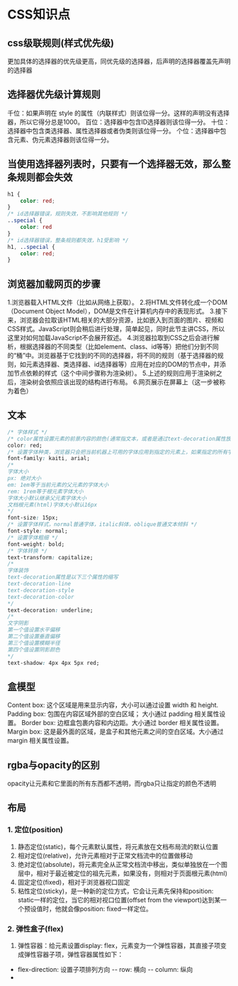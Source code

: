 # CSS知识点
## css级联规则(样式优先级)
更加具体的选择器的优先级更高，同优先级的选择器，后声明的选择器覆盖先声明的选择器

## 选择器优先级计算规则
千位：如果声明在 style 的属性（内联样式）则该位得一分。这样的声明没有选择器，所以它得分总是1000。
百位：选择器中包含ID选择器则该位得一分。
十位：选择器中包含类选择器、属性选择器或者伪类则该位得一分。
个位：选择器中包含元素、伪元素选择器则该位得一分。

## 当使用选择器列表时，只要有一个选择器无效，那么整条规则都会失效
```css
h1 {
    color: red;
}
/* id选择器错误，规则失效，不影响其他规则 */
..special {
    color: red
}
/* id选择器错误，整条规则都失效，h1受影响 */
h1, ..special {
    color: red;
}
```

## 浏览器加载网页的步骤
1.浏览器载入HTML文件（比如从网络上获取）。
2.将HTML文件转化成一个DOM（Document Object Model），DOM是文件在计算机内存中的表现形式。
3.接下来，浏览器会拉取该HTML相关的大部分资源，比如嵌入到页面的图片、视频和CSS样式。JavaScript则会稍后进行处理，简单起见，同时此节主讲CSS，所以这里对如何加载JavaScript不会展开叙述。
4.浏览器拉取到CSS之后会进行解析，根据选择器的不同类型（比如element、class、id等等）把他们分到不同的“桶”中。浏览器基于它找到的不同的选择器，将不同的规则（基于选择器的规则，如元素选择器、类选择器、id选择器等）应用在对应的DOM的节点中，并添加节点依赖的样式（这个中间步骤称为渲染树）。
5.上述的规则应用于渲染树之后，渲染树会依照应该出现的结构进行布局。
6.网页展示在屏幕上（这一步被称为着色）

## 文本
```css
/* 字体样式 */
/* color属性设置元素的前景内容的颜色(通常指文本，或者是通过text-decoration属性放置在文本上方或下方的线) */
color: red;
/* 设置字体种类，浏览器只会把当前机器上可用的字体应用到指定的元素上，如果指定的所有字体在当前机器上都不可用，则会使用浏览器默认字体 */
font-family: kaiti, arial;
/*
字体大小
px: 绝对大小
em: 1em等于当前元素的父元素的字体大小
rem: 1rem等于根元素字体大小
字体大小默认继承父元素字体大小
文档根元素(html)字体大小默认16px
*/
font-size: 15px;
/* 设置字体样式，normal普通字体，italic斜体，oblique普通文本倾斜 */
font-style: normal;
/* 设置字体粗细 */
font-weight: bold;
/* 字体转换 */
text-transform: capitalize;
/*
字体装饰
text-decoration属性是以下三个属性的缩写
text-decoration-line
text-decoration-style
text-decoration-color
*/
text-decoration: underline;
/*
文字阴影
第一个值设置水平偏移
第二个值设置垂直偏移
第三个值设置模糊半径
第四个值设置阴影颜色
*/
text-shadow: 4px 4px 5px red;
```

## 盒模型
Content box: 这个区域是用来显示内容，大小可以通过设置 width 和 height.
Padding box: 包围在内容区域外部的空白区域； 大小通过 padding 相关属性设置。
Border box: 边框盒包裹内容和内边距。大小通过 border 相关属性设置。
Margin box: 这是最外面的区域，是盒子和其他元素之间的空白区域。大小通过 margin 相关属性设置。

## rgba与opacity的区别
opacity让元素和它里面的所有东西都不透明，而rgba只让指定的颜色不透明

## 布局
### 1. 定位(position)
1. 静态定位(static)，每个元素默认属性，将元素放在文档布局流的默认位置
2. 相对定位(relative)，允许元素相对于正常文档流中的位置做移动
3. 绝对定位(absolute)，将元素完全从正常文档流中移出，类似单独放在一个图层中，相对于最近被定位的祖先元素，如果没有，则相对于页面根元素(html)
4. 固定定位(fixed)，相对于浏览器视口固定
5. 粘性定位(sticky)，是一种新的定位方式，它会让元素先保持和position: static一样的定位，当它的相对视口位置(offset from the viewport)达到某一个预设值时，他就会像position: fixed一样定位。

### 2. 弹性盒子(flex)
1. 弹性容器：给元素设置display: flex，元素变为一个弹性容器，其直接子项变成弹性容器子项，弹性容器属性如下：
- flex-direction: 设置子项排列方向
-- row: 横向
-- column: 纵向
- 